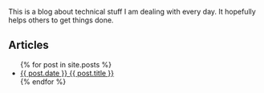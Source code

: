 This is a blog about technical stuff I am dealing with every day. 
It hopefully helps others to get things done.

## Articles
<ul>
  {% for post in site.posts %}
    <li>
      <a href="{{ post.url }}">{{ post.date }} {{ post.title }}</a>      
    </li>
  {% endfor %}
</ul>
